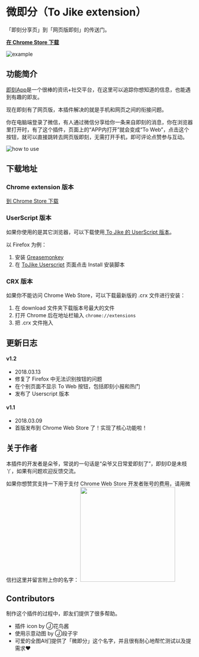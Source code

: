 # 微即分（To Jike extension）

「即刻分享页」到「网页版即刻」的传送门。

**[在 Chrome Store 下载](https://chrome.google.com/webstore/detail/to-jike-extension/pnglcgpgmedjmknpknjedmkggedgdlpk)**

![example](https://github.com/Unknow-Y/tojike-chrome-extension/blob/master/dist/example.png)

## 功能简介

[即刻App](https://okjike.com/)是一个很棒的资讯+社交平台，在这里可以追踪你想知道的信息，也能遇到有趣的即友。

现在即刻有了网页版，本插件解决的就是手机和网页之间的衔接问题。

你在电脑端登录了微信，有人通过微信分享给你一条来自即刻的消息，你在浏览器里打开时，有了这个插件，页面上的“APP内打开”就会变成“To Web”，点击这个按钮，就可以直接跳转去网页版即刻，无需打开手机，即可评论点赞参与互动。

![how to use](https://github.com/Unknow-Y/tojike-chrome-extension/blob/master/dist/how-to-use.gif)

## 下载地址

### Chrome extension 版本
[到 Chrome Store 下载](https://chrome.google.com/webstore/detail/to-jike-extension/pnglcgpgmedjmknpknjedmkggedgdlpk)

### UserScript 版本
如果你使用的是其它浏览器，可以下载使用[ To Jike 的 UserScript 版本](https://openuserjs.org/scripts/soyaine/To_Jike)。

以 Firefox 为例：
1. 安装 [Greasemonkey](https://addons.mozilla.org/zh-CN/firefox/addon/greasemonkey/)
2. 在 [ToJike Userscript](https://openuserjs.org/scripts/soyaine/To_Jike) 页面点击 Install 安装脚本

### CRX 版本
如果你不能访问 Chrome Web Store，可以下载最新版的 .crx 文件进行安装：
1. 在 download 文件夹下载版本号最大的文件
2. 打开 Chrome 后在地址栏输入 `chrome://extensions`
3. 把 .crx 文件拖入

## 更新日志
#### v1.2
- 2018.03.13
- 修复了 Firefox 中无法识别按钮的问题
- 在个别页面不显示 To Web 按钮，包括即刻小报和热门
- 发布了 Userscript 版本

#### v1.1
- 2018.03.09
- 首版发布到 Chrome Web Store 了！实现了核心功能啦！

## 关于作者
本插件的开发者是朵爷，常说的一句话是“朵爷又日常爱即刻了”，即刻ID是未枝丫，如果有问题欢迎反馈交流。  

如果你想赞赏支持一下用于支付 Chrome Web Store 开发者账号的费用，请用微信扫这里并留言附上你的名字：
<img src="https://github.com/Unknow-Y/tojike-chrome-extension/blob/master/dist/donate.jpeg" style="width: 256px">

## Contributors
制作这个插件的过程中，即友们提供了很多帮助。
- 插件 icon by Ⓙ花鸟酱
- 使用示意动图 by Ⓙ段子宇
- 可爱的全图AI们提供了「微即分」这个名字，并且很有耐心地帮忙测试以及提需求❤️
